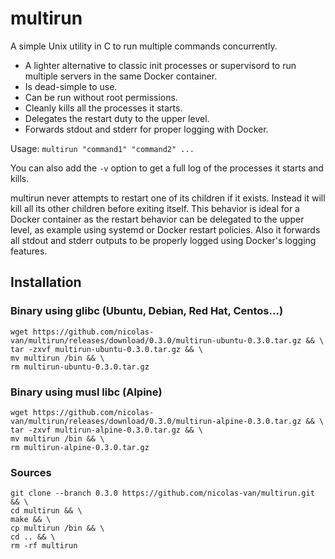 
multirun
========

A simple Unix utility in C to run multiple commands concurrently.

* A lighter alternative to classic init processes or supervisord to run multiple servers in the same Docker container.
* Is dead-simple to use.
* Can be run without root permissions.
* Cleanly kills all the processes it starts.
* Delegates the restart duty to the upper level.
* Forwards stdout and stderr for proper logging with Docker.

Usage: `multirun "command1" "command2" ...`

You can also add the `-v` option to get a full log of the processes it starts and kills.

multirun never attempts to restart one of its children if it exists. Instead it will kill all its other children before exiting itself. This behavior is ideal for a Docker container as the restart behavior can be delegated to the upper level, as example using systemd or Docker restart policies. Also it forwards all stdout and stderr outputs to be properly logged using Docker's logging features.

Installation
------------

### Binary using glibc (Ubuntu, Debian, Red Hat, Centos...)

    wget https://github.com/nicolas-van/multirun/releases/download/0.3.0/multirun-ubuntu-0.3.0.tar.gz && \
    tar -zxvf multirun-ubuntu-0.3.0.tar.gz && \
    mv multirun /bin && \
    rm multirun-ubuntu-0.3.0.tar.gz
    
### Binary using musl libc (Alpine)

    wget https://github.com/nicolas-van/multirun/releases/download/0.3.0/multirun-alpine-0.3.0.tar.gz && \
    tar -zxvf multirun-alpine-0.3.0.tar.gz && \
    mv multirun /bin && \
    rm multirun-alpine-0.3.0.tar.gz
    
### Sources

    git clone --branch 0.3.0 https://github.com/nicolas-van/multirun.git && \
    cd multirun && \
    make && \
    cp multirun /bin && \
    cd .. && \
    rm -rf multirun
    
